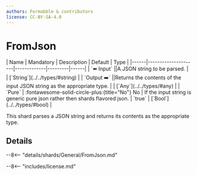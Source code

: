 ```yaml
---
authors: Formabble & contributors
license: CC-BY-SA-4.0
---
```



# FromJson

<div class="sh-parameters" markdown="1">
| Name | Mandatory | Description | Default | Type |
|------|---------------------|-------------|---------|------|
| `⬅️ Input` ||A JSON string to be parsed. | | [`String`](../../types/#string) |
| `Output ➡️` ||Returns the contents of the input JSON string as the appropriate type. | | [`Any`](../../types/#any) |
| `Pure` | :fontawesome-solid-circle-plus:{title="No"} No  | If the input string is generic pure json rather then shards flavored json. | `true` | [`Bool`](../../types/#bool) |

</div>

This shard parses a JSON string and returns its contents as the appropriate type.

## Details

--8<-- "details/shards/General/FromJson.md"


--8<-- "includes/license.md"

